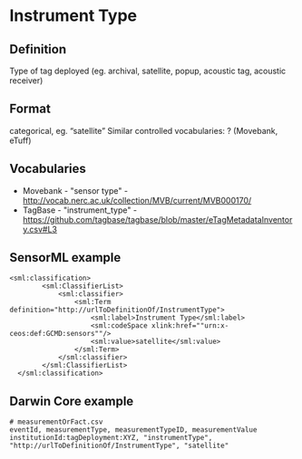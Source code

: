# Instrument Type

## Definition 
Type of tag deployed (eg. archival, satellite, popup, acoustic tag, acoustic receiver)

## Format
categorical, eg. “satellite”
Similar controlled vocabularies: ? (Movebank, eTuff)

## Vocabularies
* Movebank - "sensor type" - http://vocab.nerc.ac.uk/collection/MVB/current/MVB000170/
* TagBase - "instrument_type" - https://github.com/tagbase/tagbase/blob/master/eTagMetadataInventory.csv#L3

## SensorML example
```
<sml:classification>
        <sml:ClassifierList>
            <sml:classifier>
                <sml:Term definition="http://urlToDefinitionOf/InstrumentType">
                    <sml:label>Instrument Type</sml:label>
                    <sml:codeSpace xlink:href=""urn:x-ceos:def:GCMD:sensors""/>
                    <sml:value>satellite</sml:value>
                </sml:Term>
            </sml:classifier>
        </sml:ClassifierList>
  </sml:classification>
  ```
## Darwin Core example
```
# measurementOrFact.csv
eventId, measurementType, measurementTypeID, measurementValue
institutionId:tagDeployment:XYZ, "instrumentType", "http://urlToDefinitionOf/InstrumentType", "satellite"
